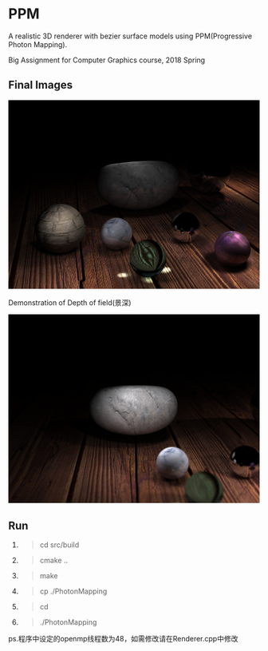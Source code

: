 # PPM

A realistic 3D renderer with bezier surface models using PPM(Progressive Photon Mapping).

Big Assignment for Computer Graphics course, 2018 Spring

## Final Images

![PPM](final_images/PPM.jpg)

Demonstration of Depth of field(景深)

![景深](final_images/景深.jpg)

## Run

1. > cd src/build

2. > cmake ..

3. > make

4. > cp ./PhotonMapping <targetDirectory>

5. > cd <targetDirectory>

6. > ./PhotonMapping

ps.程序中设定的openmp线程数为48，如需修改请在Renderer.cpp中修改
